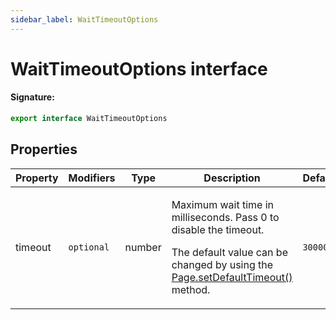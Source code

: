 ```yaml
---
sidebar_label: WaitTimeoutOptions
---
```


# WaitTimeoutOptions interface

#### Signature:

```typescript
export interface WaitTimeoutOptions
```

## Properties

| Property | Modifiers             | Type   | Description                                                                                                                                                                                            | Default            |
| -------- | --------------------- | ------ | ------------------------------------------------------------------------------------------------------------------------------------------------------------------------------------------------------ | ------------------ |
| timeout  | <code>optional</code> | number | <p>Maximum wait time in milliseconds. Pass 0 to disable the timeout.</p><p>The default value can be changed by using the [Page.setDefaultTimeout()](./puppeteer.page.setdefaulttimeout.md) method.</p> | <code>30000</code> |
